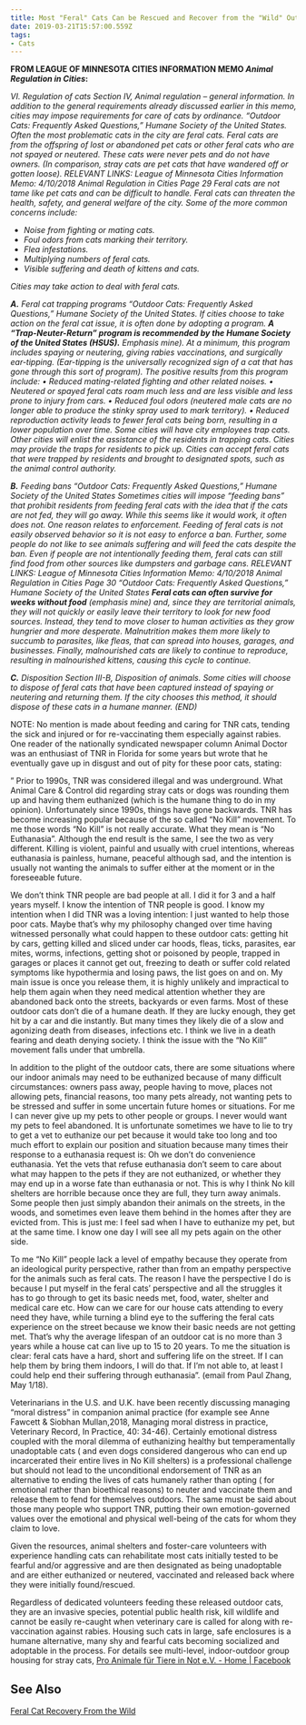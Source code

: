 ```yaml
---
title: Most "Feral" Cats Can be Rescued and Recover from the "Wild" Outdoors
date: 2019-03-21T15:57:00.559Z
tags:
- Cats
---
```

**FROM LEAGUE OF MINNESOTA CITIES INFORMATION MEMO _Animal Regulation in Cities_:**

_VI. Regulation of cats Section IV, Animal regulation – general information. In addition to the general requirements already discussed earlier in this memo, cities may impose requirements for care of cats by ordinance. “Outdoor Cats: Frequently Asked Questions,” Humane Society of the United States. Often the most problematic cats in the city are feral cats. Feral cats are from the offspring of lost or abandoned pet cats or other feral cats who are not spayed or neutered. These cats were never pets and do not have owners. (In comparison, stray cats are pet cats that have wandered off or gotten loose). RELEVANT LINKS: League of Minnesota Cities Information Memo: 4/10/2018 Animal Regulation in Cities Page 29 Feral cats are not tame like pet cats and can be difficult to handle. Feral cats can threaten the health, safety, and general welfare of the city. Some of the more common concerns include:_

* _Noise from fighting or mating cats._
* _Foul odors from cats marking their territory._
* _Flea infestations._
* _Multiplying numbers of feral cats._
* _Visible suffering and death of kittens and cats._

_Cities may take action to deal with feral cats._

**_A._** _Feral cat trapping programs “Outdoor Cats: Frequently Asked Questions,” Humane Society of the United States. If cities choose to take action on the feral cat issue, it is often done by adopting a program. **A “Trap-Neuter-Return” program is recommended by the Humane Society of the United States (HSUS).**  Emphasis mine). At a minimum, this program includes spaying or neutering, giving rabies vaccinations, and surgically ear-tipping. (Ear-tipping is the universally recognized sign of a cat that has gone through this sort of program). The positive results from this program include: • Reduced mating-related fighting and other related noises. • Neutered or spayed feral cats roam much less and are less visible and less prone to injury from cars. • Reduced foul odors (neutered male cats are no longer able to produce the stinky spray used to mark territory). • Reduced reproduction activity leads to fewer feral cats being born, resulting in a lower population over time. Some cities will have city employees trap cats. Other cities will enlist the assistance of the residents in trapping cats. Cities may provide the traps for residents to pick up. Cities can accept feral cats that were trapped by residents and brought to designated spots, such as the animal control authority._

**_B._** _Feeding bans “Outdoor Cats: Frequently Asked Questions,” Humane Society of the United States Sometimes cities will impose “feeding bans” that prohibit residents from feeding feral cats with the idea that if the cats are not fed, they will go away. While this seems like it would work, it often does not. One reason relates to enforcement. Feeding of feral cats is not easily observed behavior so it is not easy to enforce a ban. Further, some people do not like to see animals suffering and will feed the cats despite the ban. Even if people are not intentionally feeding them, feral cats can still find food from other sources like dumpsters and garbage cans. RELEVANT LINKS: League of Minnesota Cities Information Memo: 4/10/2018 Animal Regulation in Cities Page 30 “Outdoor Cats: Frequently Asked Questions,” Humane Society of the United States **Feral cats can often survive for weeks without food** (emphasis mine) and, since they are territorial animals, they will not quickly or easily leave their territory to look for new food sources. Instead, they tend to move closer to human activities as they grow hungrier and more desperate. Malnutrition makes them more likely to succumb to parasites, like fleas, that can spread into houses, garages, and businesses. Finally, malnourished cats are likely to continue to reproduce, resulting in malnourished kittens, causing this cycle to continue._

**_C._** _Disposition Section III-B, Disposition of animals. Some cities will choose to dispose of feral cats that have been captured instead of spaying or neutering and returning them. If the city chooses this method, it should dispose of these cats in a humane manner. (END)_

NOTE: No mention is made about feeding and caring for TNR cats, tending the sick and injured or for re-vaccinating them especially against rabies. One reader of the nationally syndicated newspaper column Animal Doctor was an enthusiast of TNR in Florida for some years but wrote  that he eventually gave up in disgust and out of pity for these poor cats, stating:

” Prior to 1990s, TNR was considered illegal and was underground. What Animal Care & Control did regarding stray cats or dogs was rounding them up and having them euthanized (which is the humane thing to do in my opinion). Unfortunately since 1990s, things have gone backwards. TNR has become increasing popular because of the so called “No Kill” movement.  To me those words “No Kill” is not really accurate.  What they mean is “No Euthanasia”. Although the end result is the same, I see the two as very different.  Killing is violent, painful and usually with cruel intentions, whereas euthanasia is painless, humane, peaceful although sad, and the intention is usually not wanting the animals to suffer either at the moment or in the foreseeable future.

 We don’t think TNR people are bad people at all.  I did it for 3 and a half years myself. I know the intention of TNR people is good. I know my intention when I did TNR was a loving intention:  I just wanted to help those poor cats.  Maybe that’s why my philosophy changed over time having witnessed personally what could happen to these outdoor cats: getting hit by cars, getting killed and sliced under car hoods, fleas, ticks, parasites, ear mites, worms, infections, getting shot or poisoned by people, trapped in garages or places it cannot get out, freezing to death or suffer cold related symptoms like hypothermia and losing paws, the list goes on and on.  My main issue is once you release them, it is highly unlikely and impractical to help them again when they need medical attention whether they are abandoned back onto the streets, backyards or even farms. Most of these outdoor cats don’t die of a humane death. If they are lucky enough, they get hit by a car and die instantly. But many times they likely die of a slow and agonizing death from diseases, infections etc. I think we live in a death fearing and death denying society. I think the issue with the “No Kill” movement falls under that umbrella.

 In addition to the plight of the outdoor cats, there are some situations where our indoor animals may need to be euthanized because of many difficult circumstances:  owners pass away, people having to move, places not allowing pets, financial reasons, too many pets already, not wanting pets to be stressed and suffer in some uncertain future homes or situations.  For me I can never give up my pets to other people or groups. I never would want my pets to feel abandoned.  It is unfortunate sometimes we have to lie to try to get a vet to euthanize our pet because it would take too long and too much effort to explain our position and situation because many times their response to a euthanasia request is: Oh we don’t do convenience euthanasia.  Yet the vets that refuse euthanasia don’t seem to care about what may happen to the pets if they are not euthanized, or whether they may end up in a worse fate than euthanasia or not.  This is why I think No kill shelters are horrible because once they are full, they turn away animals.  Some people then just simply abandon their animals on the streets, in the woods, and sometimes even leave them behind in the homes after they are evicted from.    This is just me:  I feel sad when I have to euthanize my pet, but at the same time. I know one day I will see all my pets again on the other side.

 To me “No Kill” people lack a level of empathy because they operate from an ideological purity perspective, rather than from an empathy perspective for the animals such as feral cats.  The reason I have the perspective I do is because I put myself in the feral cats’ perspective and all the struggles it has to go through to get its basic needs met, food, water, shelter and medical care etc.  How can we care for our house cats attending to every need they have, while turning a blind eye to the suffering the feral cats experience on the street because we know their basic needs are not getting met. That’s why the average lifespan of an outdoor cat is no more than 3 years while a house cat can live up to 15 to 20 years. To me the situation is clear: feral cats have a hard, short and suffering life on the street. If I can help them by bring them indoors, I will do that. If I’m not able to, at least I could help end their suffering through euthanasia”. (email from Paul Zhang, May 1/18).

Veterinarians in the U.S. and U.K. have been recently discussing managing “moral distress” in companion animal practice (for example see Anne Fawcett & Siobhan Mullan,2018, Managing moral distress in practice, Veterinary Record, In Practice, 40: 34-46). Certainly emotional distress coupled with the moral dilemma of euthanizing healthy but temperamentally  unadoptable cats ( and even dogs considered dangerous who can end up incarcerated their entire lives in No Kill shelters) is a professional challenge but should not lead to the unconditional endorsement of TNR as an alternative to ending the lives of cats humanely rather than opting ( for emotional rather than bioethical reasons) to neuter and vaccinate them and release them to fend for themselves outdoors. The same must be said about those many people who support TNR, putting their own emotion-governed values over the emotional and physical well-being of the cats for whom they claim to love.

Given the resources, animal shelters and foster-care volunteers with experience handling cats can rehabilitate most cats initially tested to be fearful and/or aggressive and are then designated as being unadoptable and are either euthanized or neutered, vaccinated and released back where they were initially found/rescued.

Regardless of dedicated volunteers feeding these released outdoor cats, they are an invasive species, potential public health risk, kill wildlife and cannot be easily re-caught when veterinary care is called for along with re-vaccination against rabies. Housing such cats in large, safe enclosures is a humane alternative, many shy and fearful cats becoming socialized and adoptable in the process. For details see multi-level, indoor-outdoor group housing for stray cats, [Pro Animale für Tiere in Not e.V. - Home | Facebook](https://www.facebook.com/proanimale/)

## See Also

[Feral Cat Recovery From the Wild](../outdoor-cats-wildlife-and-human-health/#feral-cat-recovery)
